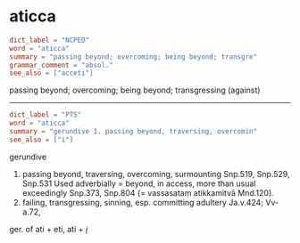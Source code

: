 # aticca

``` toml
dict_label = "NCPED"
word = "aticca"
summary = "passing beyond; overcoming; being beyond; transgre"
grammar_comment = "absol."
see_also = ["acceti"]
```

passing beyond; overcoming; being beyond; transgressing (against)

--------------------

``` toml
dict_label = "PTS"
word = "aticca"
summary = "gerundive 1. passing beyond, traversing, overcomin"
see_also = ["i"]
```

gerundive

1. passing beyond, traversing, overcoming, surmounting Snp.519, Snp.529, Snp.531 Used adverbially = beyond, in access, more than usual exceedingly Snp.373, Snp.804 (= vassasataṃ atikkamitvā Mnd.120).
2. failing, transgressing, sinning, esp. committing adultery Ja.v.424; Vv\-a.72,

ger. of ati \+ eti, ati \+ *[i](i.md)*

